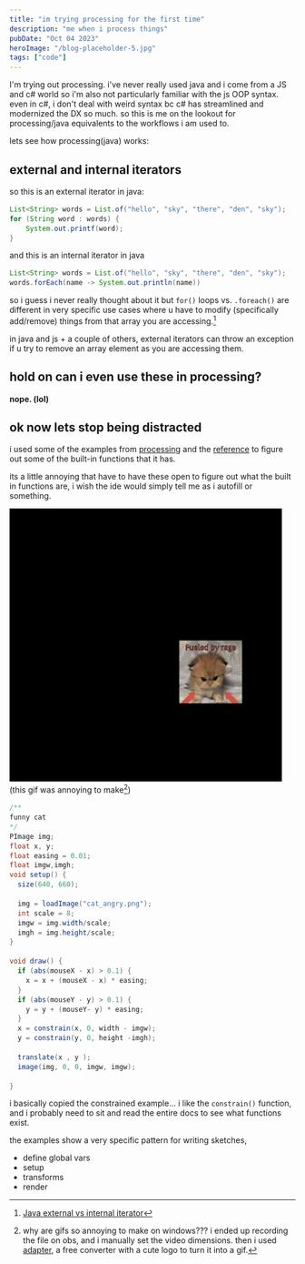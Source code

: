 ```yaml
---
title: "im trying processing for the first time"
description: "me when i process things"
pubDate: "Oct 04 2023"
heroImage: "/blog-placeholder-5.jpg"
tags: ["code"]
---
```


I'm trying out processing. i've never really used java and i come from a JS and c# world so i'm also not particularly familiar with the js OOP syntax. even in c#, i don't deal with weird syntax bc c# has streamlined and modernized the DX so much. so this is me on the lookout for processing/java equivalents to the workflows i am used to.

lets see how processing(java) works:

## external and internal iterators

so this is an external iterator in java:

```java
List<String> words = List.of("hello", "sky", "there", "den", "sky");
for (String word : words) {
    System.out.printf(word);
}

```

and this is an internal iterator in java

```java
List<String> words = List.of("hello", "sky", "there", "den", "sky");
words.forEach(name -> System.out.println(name))

```

so i guess i never really thought about it but `for()` loops vs. `.foreach()` are different in very specific use cases where u have to modify (specifically add/remove) things from that array you are accessing.[^jsiterator]

[^jsiterator]: [Java external vs internal iterator](https://zetcode.com/java/externalinternaliterator/)

in java and js + a couple of others, external iterators can throw an exception if u try to remove an array element as you are accessing them.

## hold on can i even use these in processing?

**nope. (lol)**

## ok now lets stop being distracted

i used some of the examples from [processing](https://processing.org/examples/constrain.html) and the [reference](https://processing.org/reference) to figure out some of the built-in functions that it has.

its a little annoying that have to have these open to figure out what the built in functions are, i wish the ide would simply tell me as i autofill or something.

![proccessing sketch of cat image moving with mouse](./resources/2023-10-04_16-06-42.gif)
(this gif was annoying to make[^gif])
[^gif]: why are gifs so annoying to make on windows??? i ended up recording the file on obs, and i manually set the video dimensions. then i used [adapter](https://macroplant.com/adapter), a free converter with a cute logo to turn it into a gif.

```java
/**
funny cat
*/
PImage img;
float x, y;
float easing = 0.01;
float imgw,imgh;
void setup() {
  size(640, 660);

  img = loadImage("cat_angry.png");
  int scale = 8;
  imgw = img.width/scale;
  imgh = img.height/scale;
}

void draw() {
  if (abs(mouseX - x) > 0.1) {
    x = x + (mouseX - x) * easing;
  }
  if (abs(mouseY - y) > 0.1) {
    y = y + (mouseY- y) * easing;
  }
  x = constrain(x, 0, width - imgw);
  y = constrain(y, 0, height -imgh);

  translate(x , y );
  image(img, 0, 0, imgw, imgw);

}
```

i basically copied the constrained example... i like the `constrain()` function, and i probably need to sit and read the entire docs to see what functions exist.

the examples show a very specific pattern for writing sketches,

- define global vars
- setup
- transforms
- render
